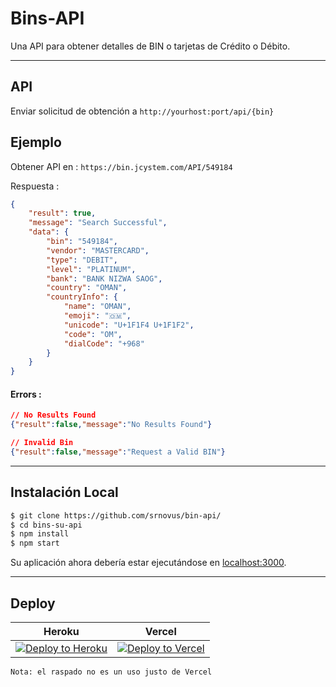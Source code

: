 # Bins-API

Una API para obtener detalles de BIN o tarjetas de Crédito o Débito.

---

## API

Enviar solicitud de obtención a `http://yourhost:port/api/{bin}`

## Ejemplo

Obtener API en : `https://bin.jcystem.com/API/549184`

Respuesta : 

```json
{
    "result": true,
    "message": "Search Successful",
    "data": {
        "bin": "549184",
        "vendor": "MASTERCARD",
        "type": "DEBIT",
        "level": "PLATINUM",
        "bank": "BANK NIZWA SAOG",
        "country": "OMAN",
        "countryInfo": {
            "name": "OMAN",
            "emoji": "🇴🇲",
            "unicode": "U+1F1F4 U+1F1F2",
            "code": "OM",
            "dialCode": "+968"
        }
    }
}
```

#### Errors :

```json
// No Results Found
{"result":false,"message":"No Results Found"}

// Invalid Bin
{"result":false,"message":"Request a Valid BIN"}
```

---

## Instalación Local

```bash
$ git clone https://github.com/srnovus/bin-api/
$ cd bins-su-api
$ npm install 
$ npm start
```

Su aplicación ahora debería estar ejecutándose en [localhost:3000](http://localhost:3000/).

---

## Deploy
| Heroku | Vercel |
| :---: | :---: |
| [![Deploy to Heroku](https://www.herokucdn.com/deploy/button.png)](https://heroku.com/deploy) | [![Deploy to Vercel](https://vercel.com/button)](https://vercel.com/import/project?template=https://github.com/srnovus/bin-api) |

`Nota: el raspado no es un uso justo de Vercel`

